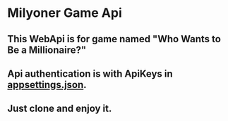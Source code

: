 # Milyoner Game Api

## This WebApi is for game named "Who Wants to Be a Millionaire?" 
## Api authentication is with ApiKeys in  [appsettings.json](https://github.com/Ramin-Guliyev/MilyonerGameApi/blob/master/Milyoner/appsettings.json).

## Just clone and enjoy it. 
